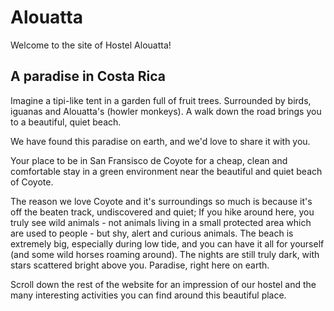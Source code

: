 Alouatta
===================

Welcome to the site of Hostel Alouatta!

## A paradise in Costa Rica

Imagine a tipi-like tent in a garden full of fruit trees. Surrounded by birds, iguanas and Alouatta's (howler monkeys). 
A walk down the road brings you to a beautiful, quiet beach.

We have found this paradise on earth, and we'd love to share it with you.

Your place to be in San Fransisco de Coyote for a cheap, clean 
and comfortable stay in a green environment near the beautiful 
and quiet beach of Coyote. 

The reason we love Coyote and it's surroundings so much is because 
it's off the beaten track, undiscovered and quiet; If you hike 
around here, you truly see wild animals - not animals living in a 
small protected area which are used to people - but shy, alert and 
curious animals. 
The beach is extremely big, especially during low tide, and you can 
have it all for yourself (and some wild horses roaming around). 
The nights are still truly dark, with stars scattered bright above you. 
Paradise, right here on earth.

Scroll down the rest of the website for an impression of our hostel and 
the many interesting activities you can find around this beautiful place.



 





